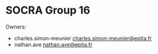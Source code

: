 # SOCRA Group 16

Owners:
- charles.simon-meunier <charles.simon-meunier@epita.fr>
- nathan.ave <nathan.ave@epita.fr>
